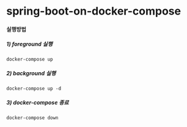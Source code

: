 # spring-boot-on-docker-compose
<h4> 실행방법</h4>
<h5>1) foreground 실행</h5>

```
docker-compose up
```

<h5>2) background 실행</h5>

```
docker-compose up -d
```

<h5>3) docker-compose 종료</h5>

```
docker-compose down
```
